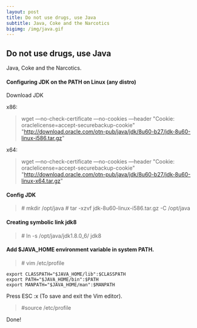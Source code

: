 ```yaml
---
layout: post
title: Do not use drugs, use Java
subtitle: Java, Coke and the Narcotics
bigimg: /img/java.gif
---
```


## Do not use drugs, use Java
Java, Coke and the Narcotics.

#### Configuring JDK on the PATH on Linux (any distro)

Download JDK

x86: 
> wget —no-check-certificate —no-cookies —header "Cookie: oraclelicense=accept-securebackup-cookie" "http://download.oracle.com/otn-pub/java/jdk/8u60-b27/jdk-8u60-linux-i586.tar.gz"

x64:
> wget —no-check-certificate —no-cookies —header "Cookie: oraclelicense=accept-securebackup-cookie" "http://download.oracle.com/otn-pub/java/jdk/8u60-b27/jdk-8u60-linux-x64.tar.gz"

#### Config JDK

> \# mkdir /opt/java
> \# tar -xzvf jdk-8u60-linux-i586.tar.gz -C /opt/java

#### Creating symbolic link jdk8
> \# ln -s /opt/java/jdk1.8.0_6/ jdk8

#### Add $JAVA_HOME environment variable in system PATH.
> \# vim /etc/profile

```export JAVA_HOME="/opt/java/jdk8"
export CLASSPATH="$JAVA_HOME/lib":$CLASSPATH
export PATH="$JAVA_HOME/bin":$PATH
export MANPATH="$JAVA_HOME/man":$MANPATH
```

Press ESC :x (To save and exit the Vim editor).

> \#source /etc/profile

Done!